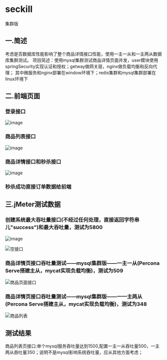 # seckill
集群版
## 一.简述
考虑是否数据库性能影响了整个商品详情接口性能，使用一主一从和一主两从数据库集群测试。
项目简述：使用mysql集群测试商品详情页面并发，user模块使用springSecurity实现认证和授权；getway做网关层，nginx做负载均衡和反向代理；
其中微服务和nginx部署在window环境下；redis集群和mysql集群部署在linux环境下
## 二.前端页面
### 登录接口
![image](https://user-images.githubusercontent.com/38555600/236695880-ec8869df-9698-4fe0-b102-1de458def38d.png)
### 商品列表接口
![image](https://user-images.githubusercontent.com/38555600/236695948-8e01f2a1-039e-4d19-886b-fb02bb95408b.png)
### 商品详情接口和秒杀接口
![image](https://user-images.githubusercontent.com/38555600/236695988-f2d0f898-d5cb-4fd2-b7ae-c11f95982c95.png)
### 秒杀成功直接订单数据给前端
## 三.jMeter测试数据
### 创建系统最大吞吐量接口(不经过任何处理，直接返回字符串儿"success")和最大吞吐量，测试为5800

![image](https://user-images.githubusercontent.com/38555600/236696125-245123b6-6cd6-45e6-a282-e25ac4c49b47.png)


![空接口](https://user-images.githubusercontent.com/38555600/236696222-a1995359-2b3e-4e46-b18a-251d5418f9cf.png)
### 商品详情页接口吞吐量测试——mysql集群版——一主一从(Percona Serve搭建主从，mycat实现负载均衡)，测试为509
![商品页面接口](https://user-images.githubusercontent.com/38555600/236696430-8eb7404d-2f42-4ce4-8b34-6f7379e76f99.png)
### 商品详情页接口吞吐量测试——mysql集群版——一一主两从(Percona Serve搭建主从，mycat实现负载均衡)，测试为348

![商品列表](https://user-images.githubusercontent.com/38555600/236771645-1d637b71-12a1-4bba-9983-d94f5074c75e.png)
## 测试结果
商品列表页接口:单个mysql服务吞吐量达到1500,配置一主一从吞吐量500，一主两从吞吐量350；说明不是mysql影响系统吞吐量，应从其他方面考虑；
